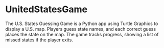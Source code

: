 # UnitedStatesGame
The U.S. States Guessing Game is a Python app using Turtle Graphics to display a U.S. map. Players guess state names, and each correct guess places the state on the map. The game tracks progress, showing a list of missed states if the player exits.
